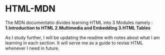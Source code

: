 # HTML-MDN
The MDN documentatio divides learning HTML into 3 Modules namely :
**1.Introduction to HTML
2.Multimedia and Embedding
3.HTML Tables**

As I study further, I will be updating the readme with notes about what I am learning in each section.
It will serve me as a guide to revise HTML whenever I need in future.
 
